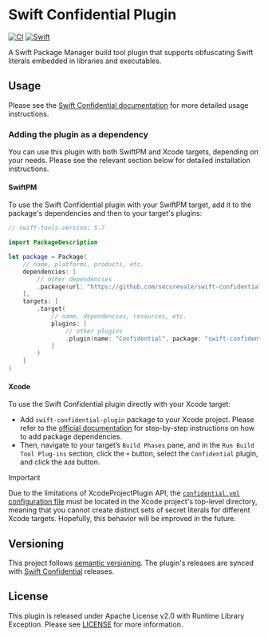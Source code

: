 # Swift Confidential Plugin

[![CI](https://github.com/securevale/swift-confidential-plugin/actions/workflows/ci.yml/badge.svg)](https://github.com/securevale/swift-confidential-plugin/actions/workflows/ci.yml)
[![Swift](https://img.shields.io/badge/Swift-5.9%20%7C%205.8%20%7C%205.7-red)](https://www.swift.org/download)

A Swift Package Manager build tool plugin that supports obfuscating Swift literals embedded in libraries and executables.

## Usage

Please see the [Swift Confidential documentation](https://github.com/securevale/swift-confidential) for more detailed usage instructions.

### Adding the plugin as a dependency

You can use this plugin with both SwiftPM and Xcode targets, depending on your needs. Please see the relevant section below for detailed installation instructions.

#### SwiftPM

To use the Swift Confidential plugin with your SwiftPM target, add it to the package's dependencies and then to your target's plugins:

```swift
// swift-tools-version: 5.7

import PackageDescription

let package = Package(
    // name, platforms, products, etc.
    dependencies: [
        // other dependencies
        .package(url: "https://github.com/securevale/swift-confidential-plugin.git", .upToNextMinor(from: "0.3.0"))
    ],
    targets: [
        .target(
            // name, dependencies, resources, etc.
            plugins: [
                // other plugins
                .plugin(name: "Confidential", package: "swift-confidential-plugin")
            ]
        )
    ]
)
```

#### Xcode

To use the Swift Confidential plugin directly with your Xcode target:

* Add `swift-confidential-plugin` package to your Xcode project. Please refer to the [official documentation](https://developer.apple.com/documentation/xcode/adding-package-dependencies-to-your-app) for step-by-step instructions on how to add package dependencies.
* Then, navigate to your target’s `Build Phases` pane, and in the `Run Build Tool Plug-ins` section, click the `+` button, select the `Confidential` plugin, and click the `Add` button.

> [!IMPORTANT]  
> Due to the limitations of XcodeProjectPlugin API, the [`confidential.yml` configuration file](https://github.com/securevale/swift-confidential#configuration) must be located in the Xcode project's top-level directory, meaning that you cannot create distinct sets of secret literals for different Xcode targets. Hopefully, this behavior will be improved in the future.

## Versioning

This project follows [semantic versioning](https://semver.org/). The plugin's releases are synced with [Swift Confidential](https://github.com/securevale/swift-confidential) releases.

## License

This plugin is released under Apache License v2.0 with Runtime Library Exception. 
Please see [LICENSE](LICENSE) for more information.
